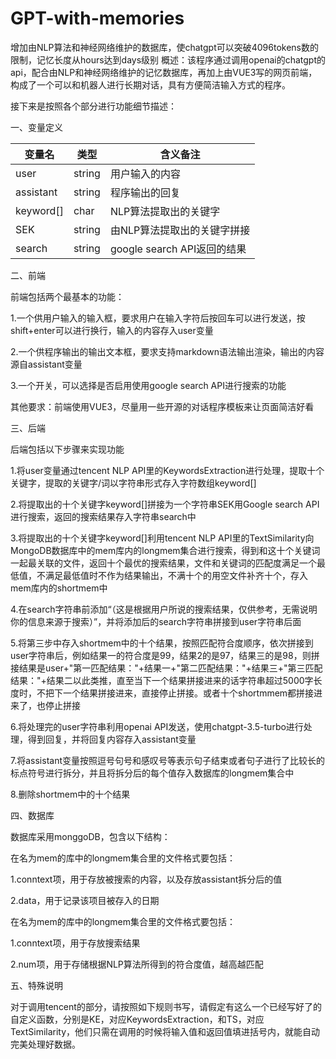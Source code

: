 # GPT-with-memories
增加由NLP算法和神经网络维护的数据库，使chatgpt可以突破4096tokens数的限制，记忆长度从hours达到days级别
概述：该程序通过调用openai的chatgpt的api，配合由NLP和神经网络维护的记忆数据库，再加上由VUE3写的网页前端，构成了一个可以和机器人进行长期对话，具有方便简洁输入方式的程序。

接下来是按照各个部分进行功能细节描述：

一、变量定义

| 变量名    | 类型   | 含义备注                    |
| --------- | ------ | --------------------------- |
| user      | string | 用户输入的内容              |
| assistant | string | 程序输出的回复              |
| keyword[] | char   | NLP算法提取出的关键字       |
| SEK       | string | 由NLP算法提取出的关键字拼接 |
| search    | string | google search API返回的结果 |

二、前端

前端包括两个最基本的功能：

1.一个供用户输入的输入框，要求用户在输入字符后按回车可以进行发送，按shift+enter可以进行换行，输入的内容存入user变量

2.一个供程序输出的输出文本框，要求支持markdown语法输出渲染，输出的内容源自assistant变量

3.一个开关，可以选择是否启用使用google search API进行搜索的功能

其他要求：前端使用VUE3，尽量用一些开源的对话程序模板来让页面简洁好看

三、后端

后端包括以下步骤来实现功能

1.将user变量通过tencent NLP API里的KeywordsExtraction进行处理，提取十个关键字，提取的关键字/词以字符串形式存入字符数组keyword[]

2.将提取出的十个关键字keyword[]拼接为一个字符串SEK用Google search API进行搜索，返回的搜索结果存入字符串search中

3.将提取出的十个关键字keyword[]利用tencent NLP API里的TextSimilarity向MongoDB数据库中的mem库内的longmem集合进行搜索，得到和这十个关键词一起最关联的文件，返回十个最优的搜索结果，文件和关键词的匹配度满足一个最低值，不满足最低值时不作为结果输出，不满十个的用空文件补齐十个，存入mem库内的shortmem中

4.在search字符串前添加“（这是根据用户所说的搜索结果，仅供参考，无需说明你的信息来源于搜索）”，并将添加后的search字符串拼接到user字符串后面

5.将第三步中存入shortmem中的十个结果，按照匹配符合度顺序，依次拼接到user字符串后，例如结果一的符合度是99，结果2的是97，结果三的是98，则拼接结果是user+"第一匹配结果："+结果一+"第二匹配结果："+结果三+"第三匹配结果："+结果二以此类推，直至当下一个结果拼接进来的话字符串超过5000字长度时，不把下一个结果拼接进来，直接停止拼接。或者十个shortmmem都拼接进来了，也停止拼接

6.将处理完的user字符串利用openai API发送，使用chatgpt-3.5-turbo进行处理，得到回复，并将回复内容存入assistant变量

7.将assistant变量按照逗号句号和感叹号等表示句子结束或者句子进行了比较长的标点符号进行拆分，并且将拆分后的每个值存入数据库的longmem集合中

8.删除shortmem中的十个结果

四、数据库

数据库采用monggoDB，包含以下结构：

在名为mem的库中的longmem集合里的文件格式要包括：

1.conntext项，用于存放被搜索的内容，以及存放assistant拆分后的值

2.data，用于记录该项目被存入的日期

在名为mem的库中的longmem集合里的文件格式要包括：

1.conntext项，用于存放搜索结果

2.num项，用于存储根据NLP算法所得到的符合度值，越高越匹配

五、特殊说明

对于调用tencent的部分，请按照如下规则书写，请假定有这么一个已经写好了的自定义函数，分别是KE，对应KeywordsExtraction，和TS，对应TextSimilarity，他们只需在调用的时候将输入值和返回值填进括号内，就能自动完美处理好数据。
